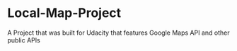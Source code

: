 # Local-Map-Project
A Project that was built for Udacity that features Google Maps API and other public APIs
